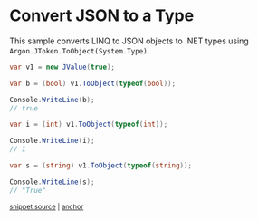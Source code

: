 # Convert JSON to a Type

This sample converts LINQ to JSON objects to .NET types using `Argon.JToken.ToObject(System.Type)`.

<!-- snippet: ToObjectType -->
<a id='snippet-ToObjectType'></a>
```cs
var v1 = new JValue(true);

var b = (bool) v1.ToObject(typeof(bool));

Console.WriteLine(b);
// true

var i = (int) v1.ToObject(typeof(int));

Console.WriteLine(i);
// 1

var s = (string) v1.ToObject(typeof(string));

Console.WriteLine(s);
// "True"
```
<sup><a href='/src/ArgonTests/Documentation/Samples/Linq/ToObjectType.cs#L10-L29' title='Snippet source file'>snippet source</a> | <a href='#snippet-ToObjectType' title='Start of snippet'>anchor</a></sup>
<!-- endSnippet -->
